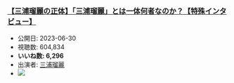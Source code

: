 ### [【三浦瑠麗の正体】「三浦瑠麗」とは一体何者なのか？【特殊インタビュー】](https://www.youtube.com/watch?v=wAIjeb-DxqI)
-   公開日: 2023-06-30
-   視聴数: 604,834
-   **いいね数: 6,296**
-   出演者: [三浦瑠麗](/rehacq_fan/people/三浦瑠麗 "wikilink")
- [![](https://img.youtube.com/vi/wAIjeb-DxqI/hqdefault.jpg)](https://www.youtube.com/watch?v=wAIjeb-DxqI)
